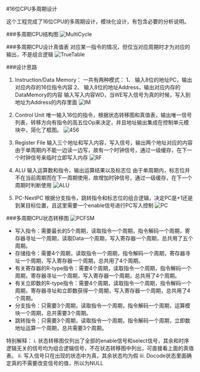 #16位CPU多周期设计

这个工程完成了16位CPU的多周期设计，模块化设计，有包含必要的分析说明。

###多周期CPU结构图
![MultiCycle](http://images0.cnblogs.com/blog2015/701997/201507/180047039545979.jpg)


###多周期CPU设计真值表
对应某一指令的情况，但仅当对应周期时才为对应的输出，不是组合逻辑
![TrueTable](http://images0.cnblogs.com/blog2015/701997/201507/180049013138791.jpg)

###设计思路
1. Instruction/Data Memory：
一共有两种模式：
	1、	输入8位的地址PC，输出对应内存的16位指令内容
	2、	输入8位的地址Address，输出对应内存的DataMemory的内容
输入写入内容WD，当WE写入信号为真的时候，写入到地址为Address的内存里面
![IM](http://images0.cnblogs.com/blog2015/701997/201507/180050578763948.png)

2. Control Unit
唯一输入16位的指令，根据状态转移图和真值表，输出唯一信号列表，转移方向有指令的高五位Op来决定，并且地址输出集成在控制单元模块中，简化了框图。
![456](http://images0.cnblogs.com/blog2015/701997/201507/180051472357468.png)


3. Register File
输入三个地址和写入内容，写入信号，输出两个地址对应的内容
由于单周期内不能一边读一边写，故有一个时钟信号，通过一级缓存，在下一个时钟信号来临时立即写入内存
![RF](http://images0.cnblogs.com/blog2015/701997/201507/180052076413967.png)


4. ALU
输入运算数和指令，输出运算结果以及标志位
由于单周期内，标志位并不在当前周期而在下一周期使用，故增加时钟信号，通过一级缓存，在下一个周期时判断使用
![ALU](http://images0.cnblogs.com/blog2015/701997/201507/180052313459093.png)


5. PC-NextPC
根据分支指令，跳转指令和标志位的组合逻辑，决定PC是+1还是到某目标位置，且这里需要一个enable信号进行PC写入控制
![PC](http://images0.cnblogs.com/blog2015/701997/201507/180052535483777.png)


###多周期CPU状态转移图
![PCFSM](http://images0.cnblogs.com/blog2015/701997/201507/180053130798176.jpg)

- 写入指令：需要最长的5个周期，读取指令一个周期，指令解码一个周期，寄存器寻址一个周期，读取Data一个周期，写入寄存器一个周期，总共用了五个周期。
- 存储指令：需要4个周期，读取指令一个周期，指令解码一个周期，寄存器寻址一个周期，写入寄存器一个周期，总共用了4个周期。
- 有关寄存器的R-type指令：需要4个周期，读取指令一个周期，指令解码一个周期，寄存器寻址一个周期，写入寄存器一个周期，总共用了4个周期。
- 有关立即数的R-type指令：需要4个周期，读取指令一个周期，指令解码一个周期，寄存器寻址和立即数获得一个周期，写入寄存器一个周期，总共用了4个周期。
- 分支指令：只需要3个周期，读取指令一个周期，指令解码一个周期，运算模块一个周期，总共需要3个周期。
- 跳转指令：只需要3个周期，读取指令一个周期，指令解码一个周期，立即数地址运算一个周期，总共需要3个周期。

特别解释：
i.	状态转移图仅列出了全部的enable信号和select信号，其余和时序逻辑无关的信号均为组合逻辑信号，不在状态转移图中列出，可直接看上面的真值表。
ii.	写入信号只在出现的状态中为真，其余状态均为假
iii.	Docode状态里面确定真的不需要改变信号的值，所以为NULL